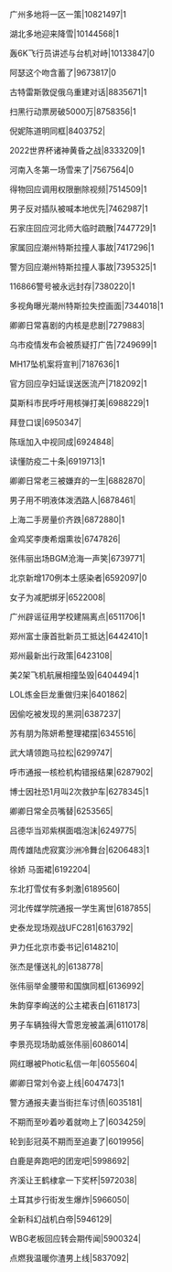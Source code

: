 广州多地将一区一策|10821497|1

湖北多地迎来降雪|10144568|1

轰6K飞行员讲述与台机对峙|10133847|0

阿瑟这个吻含蓄了|9673817|0

古特雷斯敦促俄乌重建对话|8835671|1

扫黑行动票房破5000万|8758356|1

倪妮陈道明同框|8403752|

2022世界杯诸神黄昏之战|8333209|1

河南入冬第一场雪来了|7567564|0

得物回应调用权限删除视频|7514509|1

男子反对插队被喊本地优先|7462987|1

石家庄回应河北师大临时疏散|7447729|1

家属回应潮州特斯拉撞人事故|7417296|1

警方回应潮州特斯拉撞人事故|7395325|1

116866警号被永远封存|7380220|1

多视角曝光潮州特斯拉失控画面|7344018|1

卿卿日常喜剧的内核是悲剧|7279883|

乌市疫情发布会被质疑打广告|7249699|1

MH17坠机案将宣判|7187636|1

官方回应孕妇延误送医流产|7182092|1

莫斯科市民呼吁用核弹打美|6988229|1

拜登口误|6950347|

陈瑶加入中视同成|6924848|

读懂防疫二十条|6919713|1

卿卿日常老三被嫌弃的一生|6882870|

男子用不明液体泼洒路人|6878461|

上海二手房量价齐跌|6872880|1

金鸡奖李庚希烟熏妆|6747826|

张伟丽出场BGM沧海一声笑|6739771|

北京新增170例本土感染者|6592097|0

女子为减肥绑牙|6522008|

广州辟谣征用学校建隔离点|6511706|1

郑州富士康首批新员工抵达|6442410|1

郑州最新出行政策|6423108|

美2架飞机航展相撞坠毁|6404494|1

LOL炼金巨龙重做归来|6401862|

因偷吃被发现的黑洞|6387237|

苏有朋为陈妍希整理裙摆|6345516|

武大靖领跑马拉松|6299747|

呼市通报一核检机构错报结果|6287902|

博士因社恐1月叫2次救护车|6278345|1

卿卿日常全员嘴替|6253565|

吕德华当邓紫棋面唱泡沫|6249775|

周传雄陆虎寂寞沙洲冷舞台|6206483|1

徐娇 马面裙|6192204|

东北打雪仗有多刺激|6189560|

河北传媒学院通报一学生离世|6187855|

史泰龙现场观战UFC281|6163792|

尹力任北京市委书记|6148210|

张杰是懂送礼的|6138778|

张伟丽举金腰带和国旗同框|6136992|

朱韵穿李峋送的公主裙表白|6118173|

男子车辆独得大雪恩宠被盖满|6110178|

李景亮现场助威张伟丽|6086014|

网红曝被Photic私信一年|6055604|

卿卿日常刘令姿上线|6047473|1

警方通报夫妻当街拦车讨债|6035181|

不期而至吵着吵着就吻上了|6034259|

轮到彭冠英不期而至追妻了|6019956|

白鹿是奔跑吧的团宠吧|5998692|

齐溪让王鹤棣拿一下奖杯|5972038|

土耳其步行街发生爆炸|5966050|

全新科幻战机白帝|5946129|

WBG老板回应转会期传闻|5900324|

点燃我温暖你渣男上线|5837092|


